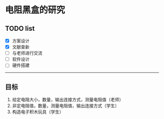 # 电阻黑盒的研究
## TODO list
* [x] 方案设计
* [x] 文献查新
* [ ] 与老师进行交流
* [ ] 软件设计
* [ ] 硬件搭建
***
## 目标
1. 给定电阻大小，数量，输出连接方式，测量电阻值（老师）
2. 非定电阻值，数量，测量电阻值，输出连接方式（学生）
3. 构造电子积木玩具（学生）
